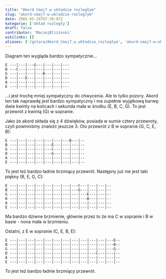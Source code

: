 ```yaml
---
title: "Akord Cmaj7 w układzie rozległym"
slug: "akord-cmaj7-w-ukladzie-rozleglym"
date: 2005-05-26T07:30:07Z
kategorie: ['Układ rozległy']
draft: false
contributor: 'MaciejBlizinski'
wikilinks: []
aliases: ['/gitara/Akord_Cmaj7_w_układzie_rozległym', 'akord-cmaj7-w-układzie-rozległym']
---
```

Diagram ten wygląda bardzo sympatycznie...


```
E ---|---|---G---|---|---|---
B ---C---|---|---|---|---|---
G ---|---|---|---B---|---|---
D ---|---E---|---|---|---|---
A ---|---|---|---|---|---|---
E ---|---|---|---|---|---|---
```


...i jest trochę mniej sympatyczny do chwycenia. Ale to tylko pozory.
Akord ten tak naprawdę jest bardzo sympatyczny i ma zupełnie wyjątkową
barwę: dwie kwinty na końcach i sekunda mała w środku (E, B, C, G). To
jest przewrót z kwintą (G) w sopranie.

Jako że akord składa się z 4 dźwięków, posiada w sumie cztery przewroty,
czyli powinniśmy znaleźć jeszcze 3. Oto przewrót z B w sopranie (G, C,
E, B):


```
E ---|---|---|---|---|---|---B---|--
B ---|---|---|---|---E---|---|---|--
G ---|---|---|---|---C---|---|---|--
D ---|---|---|---|---G---|---|---|--
A ---|---|---|---|---|---|---|---|--
E ---|---|---|---|---|---|---|---|--
```


To jest też bardzo ładnie brzmiący przewrót. Następny już nie jest taki
piękny (B, E, G, C):


```
E ---|---|---|---|---|---|---|---C---|---|---|--
B ---|---|---|---|---|---|---|---G---|---|---|--
G ---|---|---|---|---|---|---|---|---E---|---|--
D ---|---|---|---|---|---|---|---|---B---|---|--
A ---|---|---|---|---|---|---|---|---|---|---|--
E ---|---|---|---|---|---|---|---|---|---|---|--
```


Ma bardzo dziwne brzmienie, głównie przez to że ma C w sopranie i B w
basie - nona mała w brzmieniu.

Ostatni, z E w sopranie (C, E, B, E):


```
E ---|---|---|---|---|---|---|---|---|---|---|---E--
B ---|---|---|---|---|---|---|---|---|---|---|---B--
G ---|---|---|---|---|---|---|---|---|---|---|---G--
D ---|---|---|---|---|---|---|---|---|---C---|---|--
A ---|---|---|---|---|---|---|---|---|---|---|---|--
E ---|---|---|---|---|---|---|---|---|---|---|---|--
```


To jest też bardzo ładnie brzmiący przewrót.


